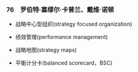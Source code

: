 ### 76　罗伯特·塞缪尔·卡普兰、戴维·诺顿

-   战略中心型组织(strategy focused organization)
    
-   绩效管理(performance management)
    
-   战略地图(strategy maps)
    
-   平衡计分卡(balanced scorecard，BSC)